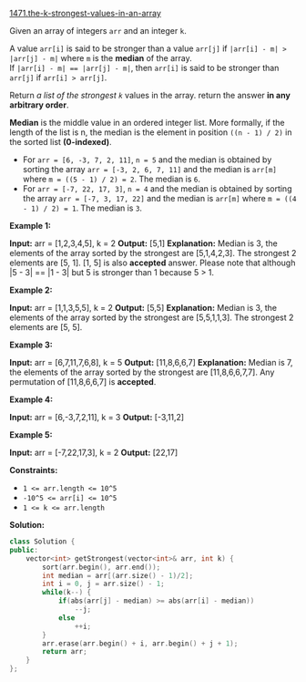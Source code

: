 [1471.the-k-strongest-values-in-an-array](https://leetcode.com/problems/the-k-strongest-values-in-an-array/)  

Given an array of integers `arr` and an integer `k`.

A value `arr[i]` is said to be stronger than a value `arr[j]` if `|arr[i] - m| > |arr[j] - m|` where `m` is the **median** of the array.  
If `|arr[i] - m| == |arr[j] - m|`, then `arr[i]` is said to be stronger than `arr[j]` if `arr[i] > arr[j]`.

Return _a list of the strongest `k`_ values in the array. return the answer **in any arbitrary order**.

**Median** is the middle value in an ordered integer list. More formally, if the length of the list is n, the median is the element in position `((n - 1) / 2)` in the sorted list **(0-indexed)**.

*   For `arr = [6, -3, 7, 2, 11]`, `n = 5` and the median is obtained by sorting the array `arr = [-3, 2, 6, 7, 11]` and the median is `arr[m]` where `m = ((5 - 1) / 2) = 2`. The median is `6`.
*   For `arr = [-7, 22, 17, 3]`, `n = 4` and the median is obtained by sorting the array `arr = [-7, 3, 17, 22]` and the median is `arr[m]` where `m = ((4 - 1) / 2) = 1`. The median is `3`.

**Example 1:**

**Input:** arr = \[1,2,3,4,5\], k = 2
**Output:** \[5,1\]
**Explanation:** Median is 3, the elements of the array sorted by the strongest are \[5,1,4,2,3\]. The strongest 2 elements are \[5, 1\]. \[1, 5\] is also **accepted** answer.
Please note that although |5 - 3| == |1 - 3| but 5 is stronger than 1 because 5 > 1.

**Example 2:**

**Input:** arr = \[1,1,3,5,5\], k = 2
**Output:** \[5,5\]
**Explanation:** Median is 3, the elements of the array sorted by the strongest are \[5,5,1,1,3\]. The strongest 2 elements are \[5, 5\].

**Example 3:**

**Input:** arr = \[6,7,11,7,6,8\], k = 5
**Output:** \[11,8,6,6,7\]
**Explanation:** Median is 7, the elements of the array sorted by the strongest are \[11,8,6,6,7,7\].
Any permutation of \[11,8,6,6,7\] is **accepted**.

**Example 4:**

**Input:** arr = \[6,-3,7,2,11\], k = 3
**Output:** \[-3,11,2\]

**Example 5:**

**Input:** arr = \[-7,22,17,3\], k = 2
**Output:** \[22,17\]

**Constraints:**

*   `1 <= arr.length <= 10^5`
*   `-10^5 <= arr[i] <= 10^5`
*   `1 <= k <= arr.length`  



**Solution:**  

```cpp
class Solution {
public:
    vector<int> getStrongest(vector<int>& arr, int k) {
        sort(arr.begin(), arr.end());
        int median = arr[(arr.size() - 1)/2];
        int i = 0, j = arr.size() - 1;
        while(k--) {
            if(abs(arr[j] - median) >= abs(arr[i] - median))
                --j;
            else
                ++i;
        }
        arr.erase(arr.begin() + i, arr.begin() + j + 1);
        return arr;
    }
};
```
      